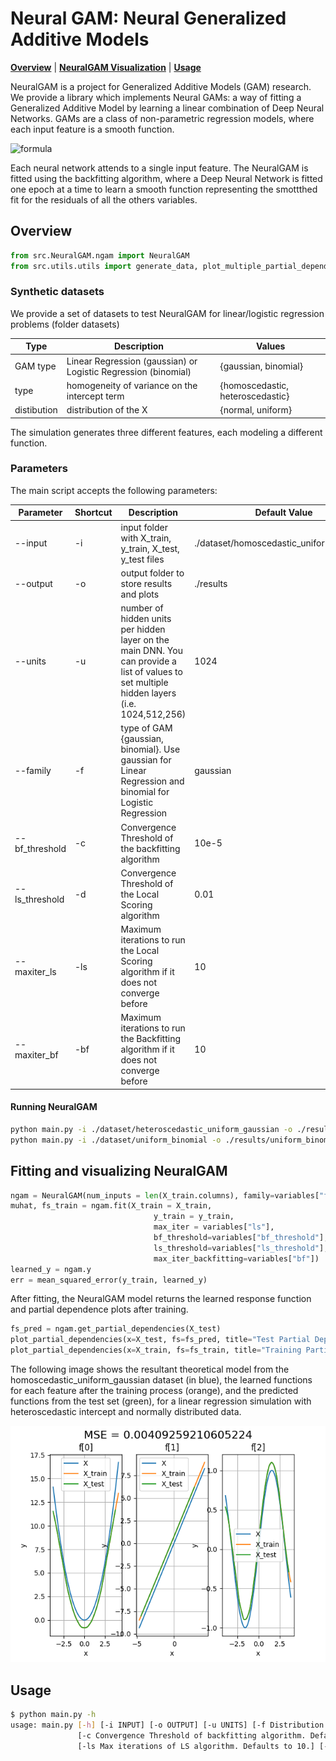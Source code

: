 # Neural GAM: Neural Generalized Additive Models

  **[Overview](#overview)**
| **[NeuralGAM Visualization](#neuralgam-visualization)**
| **[Usage](#usage)**


NeuralGAM is a project for Generalized Additive Models (GAM) research. We provide a library which implements Neural GAMs: a way of fitting a Generalized Additive Model by learning a linear combination of Deep Neural Networks. GAMs are a class of non-parametric regression models, where each input feature is a smooth function. 

![formula](https://latex.codecogs.com/svg.image?y=&space;beta_0&space;&plus;&space;\sum_{i=1}^{N}&space;f_i(x))

Each neural network attends to a single input feature. The NeuralGAM is fitted using the backfitting algorithm, where a Deep Neural Network is fitted one epoch at a time to learn a smooth function representing the smottthed fit for the residuals of all the others variables. 

## Overview

```python
from src.NeuralGAM.ngam import NeuralGAM
from src.utils.utils import generate_data, plot_multiple_partial_dependencies
```

### Synthetic datasets

We provide a set of datasets to test NeuralGAM for linear/logistic regression problems (folder datasets)

| Type     | Description                                    | Values |
| -----------   | ---------------------------------------------- | ------------------------- |
| GAM type      | Linear Regression (gaussian) or Logistic Regression (binomial) | {gaussian, binomial}                   |
| type          | homogeneity of variance on the intercept term  | {homoscedastic, heteroscedastic}       |
| distibution   | distribution of the X                          | {normal, uniform} 

The simulation generates three different features, each modeling a different function. 

### Parameters

The main script accepts the following parameters:

| Parameter | Shortcut |  Description | Default Value |
| ------------------  | --- | ---------------------------------------------- | ------------------------- |
| --input | -i | input folder with X_train, y_train, X_test, y_test files | ./dataset/homoscedastic_uniform_gaussian |
| --output | -o | output folder to store results and plots | ./results |
| --units | -u | number of hidden units per hidden layer on the main DNN. You can provide a list of values to set multiple hidden layers (i.e. 1024,512,256) | 1024 |
| --family | -f | type of GAM {gaussian, binomial}. Use gaussian for Linear Regression and binomial for Logistic Regression | gaussian |
| --bf_threshold | -c | Convergence Threshold of the backfitting algorithm | 10e-5 |
| --ls_threshold | -d | Convergence Threshold of the Local Scoring algorithm | 0.01 |
| --maxiter_ls| -ls | Maximum iterations to run the Local Scoring algorithm if it does not converge before | 10 |
| --maxiter_bf | -bf | Maximum iterations to run the Backfitting algorithm if it does not converge before | 10 | 

#### Running NeuralGAM

```bash
python main.py -i ./dataset/heteroscedastic_uniform_gaussian -o ./results/heteroscedastic_uniform_gaussian -u 1024 -f gaussian -c 0.00001 -d 0.01 -ls 1 -bf 1
python main.py -i ./dataset/uniform_binomial -o ./results/uniform_binomial -u 1024 -f binomial -c 0.00001 -d 0.01 -ls 1 -bf 1  
```

## Fitting and visualizing NeuralGAM

```python
ngam = NeuralGAM(num_inputs = len(X_train.columns), family=variables["family"], num_units=units)
muhat, fs_train = ngam.fit(X_train = X_train, 
                                y_train = y_train, 
                                max_iter = variables["ls"], 
                                bf_threshold=variables["bf_threshold"],
                                ls_threshold=variables["ls_threshold"],
                                max_iter_backfitting=variables["bf"])
learned_y = ngam.y
err = mean_squared_error(y_train, learned_y)
```

After fitting, the NeuralGAM model returns the learned response function and partial dependence plots after training.  

```python
fs_pred = ngam.get_partial_dependencies(X_test)
plot_partial_dependencies(x=X_test, fs=fs_pred, title="Test Partial Dependence Plot", output_path=output_path + "/pdp_test.png")
plot_partial_dependencies(x=X_train, fs=fs_train, title="Training Partial Dependence Plot", output_path=output_path + "/pdp_train.png")
```

The following image shows the resultant theoretical model from the homoscedastic_uniform_gaussian dataset (in blue), the learned functions for each feature after the training process (orange), and the predicted functions from the test set (green), for a linear regression simulation with heteroscedastic intercept and normally distributed data. 

![](functions.png)
## Usage

```bash
$ python main.py -h
usage: main.py [-h] [-i INPUT] [-o OUTPUT] [-u UNITS] [-f Distribution Family. Use gaussian for LINEAR REGRESSION and binomial for LOGISTIC REGRESSION]
               [-c Convergence Threshold of backfitting algorithm. Defaults to 10e-5] [-d Convergence Threshold of LS algorithm. Defaults to 0.1]
               [-ls Max iterations of LS algorithm. Defaults to 10.] [-bf Max iterations of Backfitting algorithm. Defaults to 10]
```
